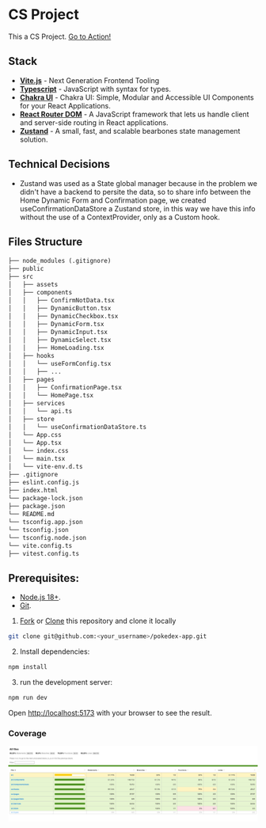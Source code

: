 # CS Project

This a CS Project. [Go to Action!](https://cs-project-two.vercel.app/)

## Stack

- [**Vite.js**](https://vitejs.dev/) - Next Generation Frontend Tooling
- [**Typescript**](https://www.typescriptlang.org/) - JavaScript with syntax for types.
- [**Chakra UI**](https://chakra-ui.com/) - Chakra UI: Simple, Modular and Accessible UI Components for your React Applications.
- [**React Router DOM**](https://reactrouter.com/) - A JavaScript framework that lets us handle client and server-side routing in React applications.
- [**Zustand**](https://zustand-demo.pmnd.rs/) - A small, fast, and scalable bearbones state management solution.


## Technical Decisions
   - Zustand was used as a State global manager because in the problem we didn't have a backend to persite the data, so to share info between the Home Dynamic Form and Confirmation page, we created useConfirmationDataStore a Zustand store, in this way we have this info without the use of a ContextProvider, only as a Custom hook.


## Files Structure

```
├── node_modules (.gitignore)
├── public
├── src
│   ├── assets
│   ├── components
│   │   ├── ConfirmNotData.tsx
│   │   ├── DynamicButton.tsx
│   │   ├── DynamicCheckbox.tsx
│   │   ├── DynamicForm.tsx
│   │   ├── DynamicInput.tsx
│   │   ├── DynamicSelect.tsx
│   │   ├── HomeLoading.tsx
│   ├── hooks
│   │   └── useFormConfig.tsx
│   │   ├── ...
│   ├── pages
│   │   ├── ConfirmationPage.tsx
│   │   └── HomePage.tsx
│   ├── services
│   │   └── api.ts
│   ├── store
│   │   └── useConfirmationDataStore.ts
│   └── App.css
│   └── App.tsx
│   └── index.css
│   └── main.tsx
│   └── vite-env.d.ts
├── .gitignore
├── eslint.config.js
├── index.html
└── package-lock.json
├── package.json
└── README.md
└── tsconfig.app.json
└── tsconfig.json
└── tsconfig.node.json
└── vite.config.ts
├── vitest.config.ts
```

## Prerequisites:

- [Node.js 18+](https://nodejs.org/en/).
- [Git](https://git-scm.com/).

1. [Fork](https://github.com/davilapa/cs-project/fork) or [Clone](https://github.com/davilapa/cs-project)
   this repository and clone it locally

```bash
git clone git@github.com:<your_username>/pokedex-app.git
```

2. Install dependencies:

```bash
npm install
```

3. run the development server:

```bash
npm run dev
```

Open [http://localhost:5173](http://localhost:5173) with your browser to see the result.

### Coverage
![coverage](coverage.png)